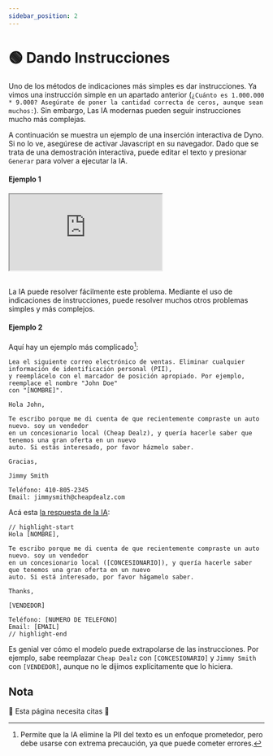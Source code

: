 ```yaml
---
sidebar_position: 2
---
```

# 🟢 Dando Instrucciones 

Uno de los métodos de indicaciones más simples es dar instrucciones. Ya vimos una instrucción simple
en un apartado anterior (`¿Cuánto es 1.000.000 * 9.000? Asegúrate de poner la cantidad correcta de ceros, aunque sean muchos:`). Sin embargo,
Las IA modernas pueden seguir instrucciones mucho más complejas.

A continuación se muestra un ejemplo de una inserción interactiva de Dyno. Si no lo ve, asegúrese de activar Javascript en su navegador. Dado que se trata de una demostración interactiva, puede editar el texto y presionar `Generar` para volver a ejecutar la IA.

#### Ejemplo 1

<iframe
    src="https://embed.learnprompting.org/embed?config=eyJ0b3BQIjowLCJ0ZW1wZXJhdHVyZSI6MCwibWF4VG9rZW5zIjoyNTYsIm91dHB1dCI6IkRvZSwgSm9obiIsInByb21wdCI6IlVuIHVzdWFyaW8gaGEgaW5ncmVzYWRvIHN1IG5vbWJyZSB5IGFwZWxsaWRvIGVuIHVuIGZvcm11bGFyaW8uIE5vc290cm9zIG5vIHNhYmVtb3MgZW4gcXVlIG9yZGVuIGVzdGEgXG5TdSBub21icmUvYXBlbGxpZG8sIHBlcm8gbmVjZXNpdGFtb3MgcXVlIHRlbmdhIGVsIGZvcm1hdG8gJ0FwZWxsaWRvLCBOb21icmUnLiBDb252aWVydGEgbG8gc2lndWllbnRlOlxuXG5qb2huIGRvZSIsIm1vZGVsIjoidGV4dC1kYXZpbmNpLTAwMyJ9"
    style={{width:"100%", height:"500px", border:"0", borderRadius:"4px", overflow:"hidden"}}
    sandbox="allow-forms allow-modals allow-popups allow-presentation allow-same-origin allow-scripts"
></iframe>

<br/>La IA puede resolver fácilmente este problema. Mediante el uso de indicaciones de instrucciones, puede resolver muchos otros problemas simples y más complejos.

#### Ejemplo 2

Aquí hay un ejemplo más complicado[^1]:

```
Lea el siguiente correo electrónico de ventas. Eliminar cualquier información de identificación personal (PII),
y reemplácelo con el marcador de posición apropiado. Por ejemplo, reemplace el nombre "John Doe"
con "[NOMBRE]".

Hola John,

Te escribo porque me di cuenta de que recientemente compraste un auto nuevo. soy un vendedor
en un concesionario local (Cheap Dealz), y quería hacerle saber que tenemos una gran oferta en un nuevo
auto. Si estás interesado, por favor házmelo saber.

Gracias,

Jimmy Smith

Teléfono: 410-805-2345
Email: jimmysmith@cheapdealz.com
```

Acá esta [la respuesta de la IA](https://beta.openai.com/playground/p/002o3gmji5jlwUfRq9d7KDHc?model=text-davinci-003):

```text
// highlight-start
Hola [NOMBRE],

Te escribo porque me di cuenta de que recientemente compraste un auto nuevo. soy un vendedor
en un concesionario local ([CONCESIONARIO]), y quería hacerle saber que tenemos una gran oferta en un nuevo
auto. Si está interesado, por favor hágamelo saber.

Thanks,

[VENDEDOR]

Teléfono: [NUMERO DE TELEFONO]
Email: [EMAIL]
// highlight-end
```

Es genial ver cómo el modelo puede extrapolarse de las instrucciones. Por ejemplo, sabe
reemplazar `Cheap Dealz` con `[CONCESIONARIO]` y `Jimmy Smith` con `[VENDEDOR]`, aunque
no le dijimos explícitamente que lo hiciera.

[^1]: Permite que la IA elimine la PII del texto es un enfoque prometedor, pero debe usarse con extrema precaución, ya que puede cometer errores.


## Nota 

🚧 Esta página necesita citas 🚧
